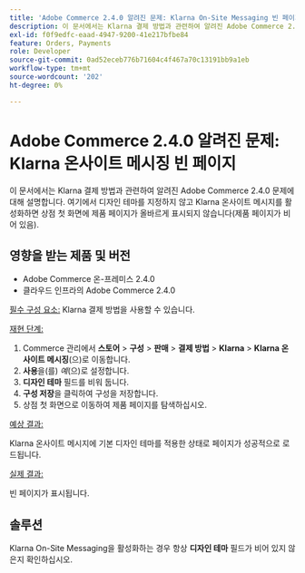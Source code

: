 ```yaml
---
title: 'Adobe Commerce 2.4.0 알려진 문제: Klarna On-Site Messaging 빈 페이지'
description: 이 문서에서는 Klarna 결제 방법과 관련하여 알려진 Adobe Commerce 2.4.0 문제에 대해 설명합니다. 여기에서 디자인 테마를 지정하지 않고 Klarna 온사이트 메시지를 활성화하면 상점 첫 화면에 제품 페이지가 올바르게 표시되지 않습니다(제품 페이지가 비어 있음).
exl-id: f0f9edfc-eaad-4947-9200-41e217bfbe84
feature: Orders, Payments
role: Developer
source-git-commit: 0ad52eceb776b71604c4f467a70c13191bb9a1eb
workflow-type: tm+mt
source-wordcount: '202'
ht-degree: 0%

---
```


# Adobe Commerce 2.4.0 알려진 문제: Klarna 온사이트 메시징 빈 페이지

이 문서에서는 Klarna 결제 방법과 관련하여 알려진 Adobe Commerce 2.4.0 문제에 대해 설명합니다. 여기에서 디자인 테마를 지정하지 않고 Klarna 온사이트 메시지를 활성화하면 상점 첫 화면에 제품 페이지가 올바르게 표시되지 않습니다(제품 페이지가 비어 있음).

## 영향을 받는 제품 및 버전

* Adobe Commerce 온-프레미스 2.4.0
* 클라우드 인프라의 Adobe Commerce 2.4.0

<u>필수 구성 요소:</u> Klarna 결제 방법을 사용할 수 있습니다.

<u>재현 단계:</u>

1. Commerce 관리에서 **스토어** > **구성** > **판매** > **결제 방법** > **Klarna** > **Klarna 온사이트 메시징**(으)로 이동합니다.
1. **사용**&#x200B;을(를) *예*(으)로 설정합니다.
1. **디자인 테마** 필드를 비워 둡니다.
1. **구성 저장**&#x200B;을 클릭하여 구성을 저장합니다.
1. 상점 첫 화면으로 이동하여 제품 페이지를 탐색하십시오.

<u>예상 결과:</u>

Klarna 온사이트 메시지에 기본 디자인 테마를 적용한 상태로 페이지가 성공적으로 로드됩니다.

<u>실제 결과:</u>

빈 페이지가 표시됩니다.

## 솔루션

Klarna On-Site Messaging을 활성화하는 경우 항상 **디자인 테마** 필드가 비어 있지 않은지 확인하십시오.
